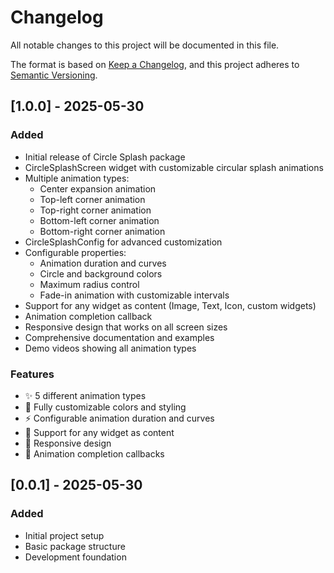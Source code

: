 # Changelog

All notable changes to this project will be documented in this file.

The format is based on [Keep a Changelog](https://keepachangelog.com/en/1.0.0/),
and this project adheres to [Semantic Versioning](https://semver.org/spec/v2.0.0.html).

## [1.0.0] - 2025-05-30

### Added
- Initial release of Circle Splash package
- CircleSplashScreen widget with customizable circular splash animations
- Multiple animation types:
  - Center expansion animation
  - Top-left corner animation
  - Top-right corner animation
  - Bottom-left corner animation
  - Bottom-right corner animation
- CircleSplashConfig for advanced customization
- Configurable properties:
  - Animation duration and curves
  - Circle and background colors
  - Maximum radius control
  - Fade-in animation with customizable intervals
- Support for any widget as content (Image, Text, Icon, custom widgets)
- Animation completion callback
- Responsive design that works on all screen sizes
- Comprehensive documentation and examples
- Demo videos showing all animation types

### Features
- ✨ 5 different animation types
- 🎨 Fully customizable colors and styling
- ⚡ Configurable animation duration and curves
- 🔧 Support for any widget as content
- 📱 Responsive design
- 🎯 Animation completion callbacks

## [0.0.1] - 2025-05-30

### Added
- Initial project setup
- Basic package structure
- Development foundation